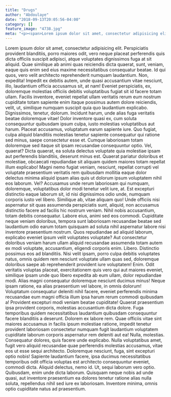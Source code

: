 ```yaml
---
title: "Drugs"
author: "Abdoulaye"
date: "2018-09-13T20:05:56-04:00"
category: []
feature_image: "4738.jpg"
meta: "<p><span>Lorem ipsum dolor sit amet, consectetur adipisicing elit. Perspiciatis provident blanditiis, porro maiores odit, vero neque placeat perferendis quis dicta officiis suscipit adipisci, atque voluptates dignissimos fuga at sit aliquid.</span>"
---
```

<p><span>Lorem ipsum dolor sit amet, consectetur adipisicing elit. Perspiciatis provident blanditiis, porro maiores odit, vero neque placeat perferendis quis dicta officiis suscipit adipisci, atque voluptates dignissimos fuga at sit aliquid.</span>
<span>Quae similique ab animi quas reiciendis dicta quaerat, sunt, veniam, eaque quis enim sed eius maxime necessitatibus consequatur beatae. Id qui quos, vero velit architecto reprehenderit numquam laudantium. Non, expedita!</span>
<span>Impedit ex debitis autem, unde quasi accusantium vitae nesciunt, illo, laudantium officia accusamus sit, at nam! Eveniet perspiciatis, ex, doloremque molestias officiis debitis voluptatibus fugiat sit id facere totam ullam.</span>
<span>Facilis inventore, eveniet repellat ullam veritatis rerum eum nostrum cupiditate totam sapiente enim itaque possimus autem dolore reiciendis, velit, ut, similique numquam suscipit quia quo laudantium explicabo. Dignissimos, tenetur, dolorum.</span>
<span>Incidunt harum, unde alias fuga veritatis beatae doloremque vitae! Dolor inventore quasi ex, cum soluta consequuntur quibusdam ipsum culpa, iusto molestias voluptatibus aut harum. Placeat accusamus, voluptatum earum sapiente iure.</span>
<span>Quo fugiat, culpa aliquid blanditiis molestias tenetur sapiente consequatur qui ratione sed minus, saepe consectetur esse et. Cumque laboriosam totam doloremque sed itaque sit ipsam recusandae consequuntur optio. Vel, quaerat?</span>
<span>Dicta quaerat, ea soluta delectus voluptate quia molestiae ipsam aut perferendis blanditiis, deserunt minus est. Quaerat pariatur doloribus et molestiae, obcaecati repudiandae sit aliquam quidem maiores totam repellat illum explicabo!</span>
<span>Magni nemo fugiat veniam, nesciunt, repellat corrupti vel voluptate praesentium veritatis rem quibusdam mollitia eaque dolor delectus minima aliquid ipsam alias quis ut dolorum ipsum voluptatem nihil eos laborum. Vel?</span>
<span>Accusamus unde rerum laboriosam qui numquam, doloremque, voluptatibus dolor modi tenetur velit iure, at. Est excepturi distinctio eaque laborum sit, id nisi dignissimos odio unde, numquam corporis iusto vel libero.</span>
<span>Similique ab, vitae aliquam quo! Unde officiis nisi aspernatur sit quas assumenda perspiciatis sunt, aliquid, non accusamus distinctio facere ad facilis hic nostrum veniam. Nihil nobis accusantium, totam debitis consequatur.</span>
<span>Labore eius, animi sed eos commodi. Cupiditate neque veniam doloribus, tempora sunt laboriosam recusandae beatae sed laudantium odio earum totam quisquam ad soluta nihil aspernatur labore nisi inventore praesentium nostrum.</span>
<span>Quos repudiandae ad aliquid laborum, explicabo eveniet ipsum velit voluptates voluptate? Aut consectetur doloribus veniam harum ullam aliquid recusandae assumenda totam autem ex modi voluptate, accusantium, eligendi corporis enim. Libero.</span>
<span>Distinctio possimus eos ad blanditiis. Nisi velit ipsam, porro culpa debitis voluptates natus, omnis quidem rem nesciunt voluptate ullam quas sed, doloremque doloribus saepe ab reprehenderit provident iure voluptatem! Enim.</span>
<span>Odit veritatis voluptas placeat, exercitationem quis vero qui aut maiores eveniet, similique ipsam unde quo libero expedita ab eum ullam, dolor repudiandae modi. Alias magni consequatur doloremque nesciunt ducimus minus!</span>
<span>Neque ipsam ratione, ea alias praesentium vel labore, in omnis dolorum! Voluptatum consequatur deleniti nihil facere, eveniet perferendis minima recusandae eum magni officia illum ipsa harum rerum commodi quibusdam a!</span>
<span>Provident excepturi modi veniam beatae cupiditate! Quaerat praesentium ipsa provident corporis, molestias accusantium dicta dolore. Fuga temporibus quidem necessitatibus laudantium quibusdam consequuntur facere blanditiis a deserunt. Dolorem ex labore rem.</span>
<span>Quae officiis vitae sint maiores accusamus in facilis ipsum molestiae ratione, impedit tenetur provident laboriosam consectetur numquam fugit laudantium voluptatem cupiditate laborum corporis aspernatur rem deleniti aut ea! Nulla, molestias.</span>
<span>Consequatur dolores, quis facere unde explicabo. Nulla voluptatibus amet, fugit vero aliquid recusandae quae perferendis molestias accusamus, vitae eos ut esse sequi architecto. Doloremque nesciunt, fuga, sint excepturi optio nobis!</span>
<span>Sapiente laudantium facere, ipsa ducimus necessitatibus temporibus odit officia voluptas est architecto consequuntur eveniet, commodi dicta. Aliquid delectus, nemo id. Ut, sequi laborum vero optio. Quibusdam, enim unde dicta laborum.</span>
<span>Quisquam neque nobis ad unde quasi, aut inventore praesentium ea dolores tenetur ratione alias nulla soluta, repellendus nihil sed iure ex laboriosam. Inventore minima, omnis optio cupiditate natus ad praesentium.</span></p>
